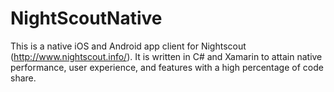 # NightScoutNative
This is a native iOS and Android app client for Nightscout (http://www.nightscout.info/). It is written in C# and Xamarin to attain native performance, user experience, and features with a high percentage of code share.
